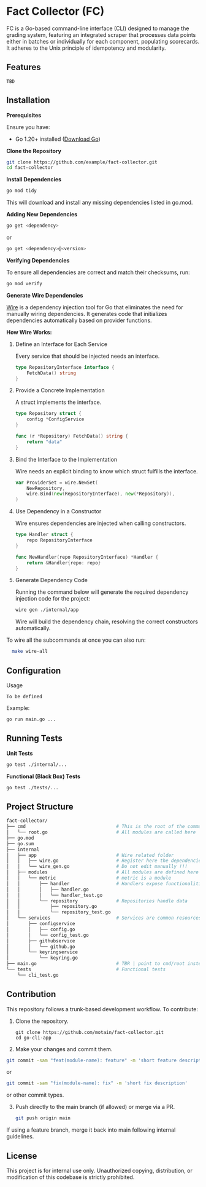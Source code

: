 # Fact Collector (FC)

FC is a Go-based command-line interface (CLI) designed to manage the grading system, featuring an integrated scraper that processes data points either in batches or individually for each component, populating scorecards. It adheres to the Unix principle of idempotency and modularity.

## Features

`TBD`


## Installation

**Prerequisites**

Ensure you have:

 - Go 1.20+ installed ([Download Go](https://go.dev/dl/))

**Clone the Repository**

```bash
git clone https://github.com/example/fact-collector.git
cd fact-collector
```

**Install Dependencies**

```bash
go mod tidy
```
This will download and install any missing dependencies listed in go.mod.

**Adding New Dependencies**

```bash
go get <dependency>
```
or
```bash
go get <dependency>@<version>
```

**Verifying Dependencies**

To ensure all dependencies are correct and match their checksums, run:

```bash
go mod verify
```

**Generate Wire Dependencies**

[Wire](https://github.com/google/wire) is a dependency injection tool for Go that eliminates the need for manually wiring dependencies. It generates code that initializes dependencies automatically based on provider functions.

**How Wire Works:**

1. Define an Interface for Each Service

    Every service that should be injected needs an interface.

    ```go
    type RepositoryInterface interface {
        FetchData() string
    }
    ```

2. Provide a Concrete Implementation

    A struct implements the interface.

    ```go
    type Repository struct {
        config *ConfigService
    }

    func (r *Repository) FetchData() string {
        return "data"
    }
    ```

3. Bind the Interface to the Implementation

    Wire needs an explicit binding to know which struct fulfills the interface.

    ```go
    var ProviderSet = wire.NewSet(
        NewRepository,
        wire.Bind(new(RepositoryInterface), new(*Repository)),
    )
    ```

4. Use Dependency in a Constructor

    Wire ensures dependencies are injected when calling constructors.

    ```go
    type Handler struct {
        repo RepositoryInterface
    }

    func NewHandler(repo RepositoryInterface) *Handler {
        return &Handler{repo: repo}
    }
    ```

5. Generate Dependency Code

    Running the command below will generate the required dependency injection code for the project:

    ```bash
    wire gen ./internal/app
    ```

    Wire will build the dependency chain, resolving the correct constructors automatically.

To wire all the subcommands at once you can also run:

```bash
  make wire-all
```


## Configuration

Usage

`To be defined`

Example:

```bash
go run main.go ...
```

## Running Tests

**Unit Tests**

```bash
go test ./internal/...
```

**Functional (Black Box) Tests**

```bash
go test ./tests/...
```

## Project Structure

```bash
fact-collector/
├── cmd                                 # This is the root of the command
│   └── root.go                         # All modules are called here
├── go.mod
├── go.sum
├── internal
│   ├── app                             # Wire related folder
│   │   ├── wire.go                     # Register here the dependencies
│   │   └── wire_gen.go                 # Do not edit manually !!!
│   ├── modules                         # All modules are defined here
│   │   └── metric                      # metric is a module
│   │       ├── handler                 # Handlers expose functionalities
│   │       │   ├── handler.go
│   │       │   └── handler_test.go
│   │       └── repository              # Repositories handle data
│   │           ├── repository.go
│   │           └── repository_test.go
│   └── services                        # Services are common resources
│       ├── configservice
│       │   ├── config.go
│       │   └── config_test.go
│       ├── githubservice
│       │   └── github.go
│       └── keyringservice
│           └── keyring.go
├── main.go                             # TBR | point to cmd/root instead
└── tests                               # Functional tests
    └── cli_test.go
```

## Contribution

This repository follows a trunk-based development workflow. To contribute:

1. Clone the repository.

    ```
    git clone https://github.com/motain/fact-collector.git
    cd go-cli-app
    ```

2. Make your changes and commit them.

  ```bash
  git commit -sam "feat(module-name): feature" -m 'short feature description'
  ```

  or

  ```bash
  git commit -sam "fix(module-name): fix" -m 'short fix description'
  ```

  or other commit types.

3. Push directly to the main branch (if allowed) or merge via a PR.

    ```bash
    git push origin main
    ```

If using a feature branch, merge it back into main following internal guidelines.

## License

This project is for internal use only. Unauthorized copying, distribution, or modification of this codebase is strictly prohibited.
